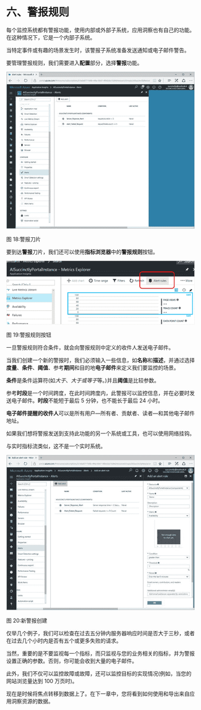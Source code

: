 # 六、警报规则

每个监控系统都有警报功能，使用内部或外部子系统，应用洞察也有自己的功能。在这种情况下，它是一个内部子系统。

当特定事件或有趣的场景发生时，该警报子系统准备发送通知或电子邮件警告。

要管理警报规则，我们需要进入**配置**部分，选择**警报**功能。

![](img/image025.jpg)

图 18:警报刀片

要到达**警报**刀片，我们还可以使用**指标浏览器**中的**警报规则**按钮。

![](img/image026.png)

图 19:警报规则按钮

一旦警报规则符合条件，就会向警报规则中定义的收件人发送电子邮件。

当我们创建一个新的警报时，我们必须输入一些信息，如**名称**和**描述**，并通过选择**度量**、**条件**、**阈值**、参考**期间**和目的地**电子邮件**来定义我们要监控的场景。

**条件**是条件运算符(如*大于*、*大于或等于*等。)并且**阈值**是比较参数。

参考**时段**是一个时间跨度，在此时间跨度内，此警报可以监控信息，并在必要时发送电子邮件。**时段**不能短于最后 5 分钟，也不能长于最后 24 小时。

**电子邮件提醒的收件人**可以是所有用户—所有者、贡献者、读者—和其他电子邮件地址。

如果我们想将警报发送到支持此功能的另一个系统或工具，也可以使用网络挂钩。

与实时指标流类似，这不是一个实时系统。

![](img/image027.jpg)

图 20:新警报创建

仅举几个例子，我们可以检查在过去五分钟内服务器响应时间是否大于三秒，或者在过去几个小时内是否有五个或更多失败的请求。

当然，重要的是不要监视每一个指标，而只监视与您的业务相关的指标，并为警报设置正确的参数。否则，你可能会收到大量的电子邮件。

此外，我们不仅可以监控故障或故障，还可以监控目标的实现情况(例如，当您的网站浏览量达到 100 万页时)。

现在是时候将焦点转移到数据上了。在下一章中，您将看到如何使用和导出来自应用洞察资源的数据。